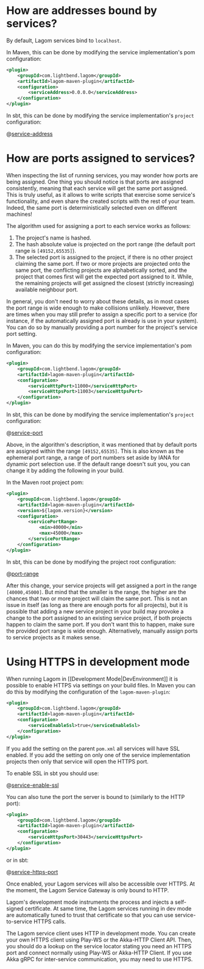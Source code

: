 # How are addresses bound by services?

By default, Lagom services bind to `localhost`.

In Maven, this can be done by modifying the service implementation's pom configuration:

```xml
<plugin>
    <groupId>com.lightbend.lagom</groupId>
    <artifactId>lagom-maven-plugin</artifactId>
    <configuration>
        <serviceAddress>0.0.0.0</serviceAddress>
    </configuration>
</plugin>
```

In sbt, this can be done by modifying the service implementation's `project` configuration:

@[service-address](code/configuring-devmode-services.sbt)

# How are ports assigned to services?

When inspecting the list of running services, you may wonder how ports are being assigned. One thing you should notice is that ports are assigned consistently, meaning that each service will get the same port assigned. This is truly useful, as it allows to write scripts that exercise some service's functionality, and even share the created scripts with the rest of your team. Indeed, the same port is deterministically selected even on different machines!

The algorithm used for assigning a port to each service works as follows:

1) The project's name is hashed.
2) The hash absolute value is projected on the port range (the default port range is `[49152,65535]`).
3) The selected port is assigned to the project, if there is no other project claiming the same port. If two or more projects are projected onto the same port, the conflicting projects are alphabetically sorted, and the project that comes first will get the expected port assigned to it. While, the remaining projects will get assigned the closest (strictly increasing) available neighbour port.

In general, you don't need to worry about these details, as in most cases the port range is wide enough to make collisions unlikely. However, there are times when you may still prefer to assign a specific port to a service (for instance, if the automatically assigned port is already is use in your system). You can do so by manually providing a port number for the project's service port setting.

In Maven, you can do this by modifying the service implementation's pom configuration:

```xml
<plugin>
    <groupId>com.lightbend.lagom</groupId>
    <artifactId>lagom-maven-plugin</artifactId>
    <configuration>
        <serviceHttpPort>11000</serviceHttpPort>
        <serviceHttpsPort>11003</serviceHttpsPort>
    </configuration>
</plugin>
```

In sbt, this can be done by modifying the service implementation's `project` configuration:

@[service-port](code/configuring-devmode-services.sbt)

Above, in the algorithm's description, it was mentioned that by default ports are assigned within the range `[49152,65535]`. This is also known as the ephemeral port range, a range of port numbers set aside by IANA for dynamic port selection use. If the default range doesn't suit you, you can change it by adding the following in your build.

In the Maven root project pom:

```xml
<plugin>
    <groupId>com.lightbend.lagom</groupId>
    <artifactId>lagom-maven-plugin</artifactId>
    <version>${lagom.version}</version>
    <configuration>
        <servicePortRange>
            <min>40000</min>
            <max>45000</max>
        </servicePortRange>
    </configuration>
</plugin>
```

In sbt, this can be done by modifying the project root configuration:

@[port-range](code/configuring-devmode-services.sbt)

After this change, your service projects will get assigned a port in the range `[40000,45000]`. But mind that the smaller is the range, the higher are the chances that two or more project will claim the same port. This is not an issue in itself (as long as there are enough ports for all projects), but it is possible that adding a new service project in your build may provoke a change to the port assigned to an existing service project, if both projects happen to claim the same port. If you don't want this to happen, make sure the provided port range is wide enough. Alternatively, manually assign ports to service projects as it makes sense.


# Using HTTPS in development mode

When running Lagom in [[Development Mode|DevEnvironment]] it is possible to enable HTTPS via settings on your build files. In Maven you can do this by modifying the configuration of the `lagom-maven-plugin`:

```xml
<plugin>
    <groupId>com.lightbend.lagom</groupId>
    <artifactId>lagom-maven-plugin</artifactId>
    <configuration>
        <serviceEnableSsl>true</serviceEnableSsl>
    </configuration>
</plugin>
```

If you add the setting on the parent `pom.xml` all services will have SSL enabled. If you add the setting on only one of the service implementation projects then only that service will open the HTTPS port.

To enable SSL in sbt you should use:

@[service-enable-ssl](code/build-service.sbt)

You can also tune the port the server is bound to (similarly to the HTTP port):

```xml
<plugin>
    <groupId>com.lightbend.lagom</groupId>
    <artifactId>lagom-maven-plugin</artifactId>
    <configuration>
        <serviceHttpsPort>30443</serviceHttpsPort>
    </configuration>
</plugin>
```

or in sbt:

@[service-https-port](code/build-service.sbt)

Once enabled, your Lagom services will also be accessible over HTTPS. At the moment, the Lagom Service Gateway is only bound to HTTP.

Lagom's development mode instruments the process and injects a self-signed certificate. At same time, the Lagom services running in dev mode are automatically tuned to trust that certificate so that you can use service-to-service HTTPS calls.

The Lagom service client uses HTTP in development mode. You can create your own HTTPS client using Play-WS or the Akka-HTTP Client API. Then, you should do a lookup on the service locator stating you need an HTTPS port and connect normally using Play-WS or Akka-HTTP Client. If you use Akka gRPC for inter-service communication, you may need to use HTTPS.

